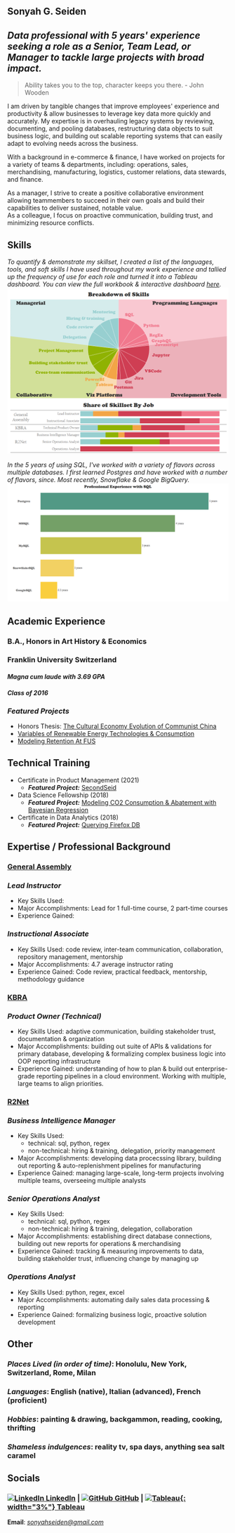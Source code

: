 ## Sonyah G. Seiden
## *Data professional with 5 years' experience seeking a role as a Senior, Team Lead, or Manager to tackle large projects with broad impact.*
> Ability takes you to the top, character keeps you there. - John Wooden

I am driven by tangible changes that improve employees' experience and productivity & allow businesses to leverage key data more quickly and accurately. My expertise is in overhauling legacy systems by reviewing, documenting, and pooling databases, restructuring data objects to suit business logic, and building out scalable reporting systems that can easily adapt to evolving needs across the business.   
   
With a background in e-commerce & finance, I have worked on projects for a variety of teams & departments, including: operations, sales, merchandising, manufacturing, logistics, customer relations, data stewards, and finance.   
   
As a manager, I strive to create a positive collaborative environment allowing teammembers to succeed in their own goals and build their capabilities to deliver sustained, notable value.   
As a colleague, I focus on proactive communication, building trust, and minimizing resource conflicts.   
    
## **Skills**
*To quantify & demonstrate my skillset, I created a list of the languages, tools, and soft skills I have used throughout my work experience and tallied up the frequency of use for each role and turned it into a Tableau dashboard. You can view the full workbook & interactive dashboard [here](https://public.tableau.com/views/SkillsDashboard_17017951188280/Dashboard1?:language=en-US&publish=yes&:display_count=n&:origin=viz_share_link).*   
![Skills](/assets/skills_dash.png)   
    
*In the 5 years of using SQL, I've worked with a variety of flavors across multiple databases. I first learned Postgres and have worked with a number of flavors, since. Most recently, Snowflake & Google BigQuery.*   
![SQL](/assets/sql.png)

## **Academic Experience**
### B.A., Honors in Art History & Economics
### Franklin University Switzerland
#### *Magna cum laude with 3.69 GPA*
#### *Class of 2016*
### **_Featured Projects_**
- Honors Thesis: [The Cultural Economy Evolution of Communist China](https://www.dropbox.com/s/gsgqfrrfpdt7qh1/Senior%20Project.pdf?dl=0)
- [Variables of Renewable Energy Technologies & Consumption](https://drive.google.com/file/d/0Bzl5OOP0E_4ld2dhYmhoTzVnYUE/view?resourcekey=0-owW0jMXz2Rw2ryLsqcmWJg)
- [Modeling Retention At FUS](https://www.slideshare.net/SonyahSeiden/retention-at-fus-63031477)

## **Technical Training**
- Certificate in Product Management (2021)
  - **_Featured Project:_** [SecondSeid](https://docs.google.com/presentation/d/1QKnIY2CV-IryE60fJK4vqi5bh5KWzC5ZHBQ_wkm0OpU/edit?usp=sharing)
- Data Science Fellowship (2018)
  - **_Featured Project:_** [Modeling CO2 Consumption & Abatement with Bayesian Regression](https://github.com/sonyah-hawaii/Capstone)
- Certificate in Data Analytics (2018)
  - **_Featured Project:_** [Querying Firefox DB](https://github.com/sonyah-hawaii/SQL_Queries)


## **Expertise / Professional Background**  
### <u>General Assembly</u>
### *Lead Instructor*
- Key Skills Used: 
- Major Accomplishments: Lead for 1 full-time course, 2 part-time courses
- Experience Gained:   
   
### *Instructional Associate*
- Key Skills Used: code review, inter-team communication, collaboration, repository management, mentorship
- Major Accomplishments: 4.7 average instructor rating
- Experience Gained: Code review, practical feedback, mentorship, methodology guidance
   
### <u>KBRA</u>
### *Product Owner (Technical)*
- Key Skills Used: adaptive communication, building stakeholder trust, documentation & organization
- Major Accomplishments: building out suite of APIs & validations for primary database, developing & formalizing complex business logic into OOP reporting infrastructure
- Experience Gained: understanding of how to plan & build out enterprise-grade reporting pipelines in a cloud environment. Working with multiple, large teams to align priorities. 
   
### <u>R2Net</u>
### *Business Intelligence Manager*
- Key Skills Used: 
  - technical: sql, python, regex
  - non-technical: hiring & training, delegation, priority management
- Major Accomplishments: developing data procecssing library, building out reporting & auto-replenishment pipelines for manufacturing
- Experience Gained: managing large-scale, long-term projects involving multiple teams, overseeing multiple analysts   
   
### *Senior Operations Analyst*
- Key Skills Used: 
  - technical: sql, python, regex
  - non-technical: hiring & training, delegation, collaboration
- Major Accomplishments: establishing direct database connections, building out new reports for operations & merchandising
- Experience Gained: tracking & measuring improvements to data, building stakeholder trust, influencing change by managing up
    
### *Operations Analyst*
- Key Skills Used: python, regex, excel
- Major Accomplishments: automating daily sales data processing & reporting
- Experience Gained: formalizing business logic, proactive solution development
   
## **Other**
### *Places Lived (in order of time)*: Honolulu, New York, Switzerland, Rome, Milan
### *Languages*: English (native), Italian (advanced), French (proficient)
### *Hobbies*: painting & drawing, backgammon, reading, cooking, thrifting
### *Shameless indulgences*: reality tv, spa days, anything sea salt caramel

## **Socials**
### [![LinkedIn](https://i.stack.imgur.com/gVE0j.png) LinkedIn](https://www.linkedin.com/in/sonyahseiden/) | [![GitHub](https://i.stack.imgur.com/tskMh.png) GitHub](https://github.com/sonyah-hawaii) | [![Tableau](https://logowik.com/content/uploads/images/tableau-software.jpg){: width="3%"} Tableau](https://public.tableau.com/app/profile/sonyah/vizzes)

**Email**: *sonyahseiden@gmail.com*